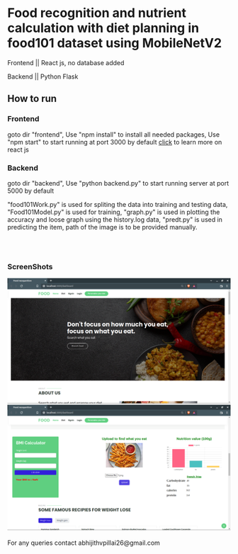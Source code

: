 <h1>Food recognition and nutrient calculation with diet planning in food101 dataset using MobileNetV2</h1>
<p>Frontend || React js, no database added</p>
<p>Backend || Python Flask</p>
<h2>How to run</h2>
<h3>Frontend</h3>
<p>goto dir "frontend", Use "npm install" to install all needed packages, Use "npm start" to start running at port 3000 by default <a href="https://reactjs.org/docs/create-a-new-react-app.html">click</a> to learn more on react js </p>
<h3>Backend</h3>
<p>goto dir "backend", Use "python backend.py" to start running server at port 5000 by default</p>
<p>"food101Work.py" is used for spliting the data into training and testing data, "Food101Model.py" is used for training, "graph.py" is used in plotting the accuracy and loose graph using the history.log data, "predt.py" is used in predicting the item, path of the image is to be provided manually.</p>
<br/>
<br/>

<h3>ScreenShots</h3>
<img src="screenshot1.png" alt="screenshot">
<img src="screenshot2.png" alt="screenshot">
<br/>
<br/>
<fotter>For any queries contact abhijithvpillai26@gmail.com</fotter>
